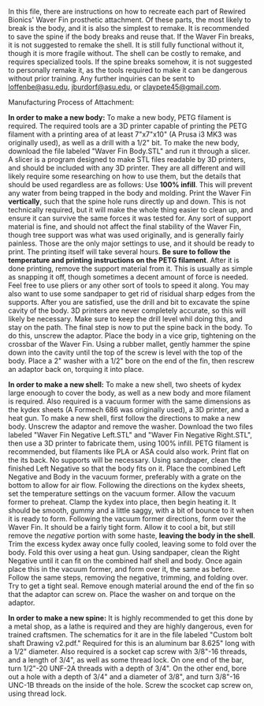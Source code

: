 In this file, there are instructions on how to recreate each part of Rewired Bionics' Waver Fin prosthetic attachment. Of these parts, the most likely to break is the body, and it is also the simplest to remake. It is recommended to save the spine if the body breaks and reuse that. If the Waver Fin breaks, it is not suggested to remake the shell. It is still fully functional without it, though it is more fragile without. The shell can be costly to remake, and requires specialized tools. If the spine breaks somehow, it is not suggested to personally remake it, as the tools required to make it can be dangerous  without prior training. Any further inquiries can be sent to loffenbe@asu.edu, jburdorf@asu.edu, or claypete45@gmail.com.

Manufacturing Process of Attachment:

  **In order to make a new body:** 
    To make a new body, PETG filament is required. The required tools are a 3D printer capable of printing the PETG filament with a printing area of at least 7"x7"x10" (A Prusa i3 MK3 was originally used), as well as a drill with a 1/2" bit.
    To make the new body, download the file labeled "Waver Fin Body.STL" and run it through a slicer. A slicer is a program designed to make STL files readable by 3D printers, and should be included with any 3D printer. They are all different and will likely require some researching on how to use them, but the details that should be used regardless are as follows: Use **100% infill**. This will prevent any water from being trapped in the body and molding. Print the Waver Fin **vertically**, such that the spine hole runs directly up and down. This is not technically required, but it will make the whole thing easier to clean up, and ensure it can survive the same forces it was tested for. Any sort of support material is fine, and should not affect the final stability of the Waver Fin, though tree support was what was used originally, and is generally fairly painless. Those are the only major settings to use, and it should be ready to print. The printing itself will take several hours. **Be sure to follow the temperature and printing instructions on the PETG filament**. 
    After it is done printing, remove the support material from it. This is usually as simple as snapping it off, though sometimes a decent amount of force is needed. Feel free to use pliers or any other sort of tools to speed it along. You may also want to use some sandpaper to get rid of risidual sharp edges from the supports. After you are satisfied, use the drill and bit to excavate the spine cavity of the body. 3D printers are never completely accurate, so this will likely be necessary. Make sure to keep the drill level whil doing this, and stay on the path.
    The final step is now to put the spine back in the body. To do this, unscrew the adaptor. Place the body in a vice grip, tightening on the crossbar of the Waver Fin. Using a rubber mallet, gently hammer the spine down into the cavity until the top of the screw is level with the top of the body. Place a 2" washer with a 1/2" bore on the end of the fin, then rescrew an adaptor back on, torquing it into place.
    
  **In order to make a new shell:**
    To make a new shell, two sheets of kydex large enoough to cover the body, as well as a new body and more filament is required. Also required is a vacuum former with the same dimensions as the kydex sheets (A Formech 686 was originally used), a 3D printer, and a heat gun.
    To make a new shell, first follow the directions to make a new body. Unscrew the adaptor and remove the washer. Download the two files labeled "Waver Fin Negative Left.STL" and "Waver Fin Negative Right.STL", then use a 3D printer to fabricate them, using 100% infill. PETG filament is recommended, but filaments like PLA or ASA could also work. Print flat on the its back. No supports will be necessary. Using sandpaper, clean the finished Left Negative so that the body fits on it. Place the combined Left Negative and Body in the vacuum former, preferably with a grate on the bottom to allow for air flow. Following the directions on the kydex sheets, set the temperature settings on the vacuum former. Allow the vacuum former to preheat. Clamp the kydex into place, then begin heating it. It should be smooth, gummy and a little saggy, with a bit of bounce to it when it is ready to form. Following the vacuum former directions, form over the Waver Fin. It should be a fairly tight form. Allow it to cool a bit, but still remove the *negative* portion with some haste, **leaving the body in the shell**. Trim the excess kydex away once fully cooled, leaving some to fold over the body. Fold this over using a heat gun. Using sandpaper, clean the Right Negative until it can fit on the combined half shell and body. Once again place this in the vacuum former, and form over it, the same as before. Follow the same steps, removing the negative, trimming, and folding over. Try to get a tight seal. Remove enough material around the end of the fin so that the adaptor can screw on. Place the washer on and torque on the adaptor.
    
  **In order to make a new spine:**
    It is highly recommended to get this done by a metal shop, as a lathe is required and they are highly dangerous, even for trained craftsmen. The schematics for it are in the file labeled "Custom bolt shaft Drawing v2.pdf." Required for this is an aluminum bar 8.625" long with a 1/2" diameter. Also required is a socket cap screw with 3/8"-16 threads, and a length of 3/4", as well as some thread lock. 
    On one end of the bar, turn 1/2"-20 UNF-2A threads with a depth of 3/4". On the other end, bore out a hole with a depth of 3/4" and a diameter of 3/8", and turn 3/8"-16 UNC-1B threads on the inside of the hole. Screw the scocket cap screw on, using thread lock. 
